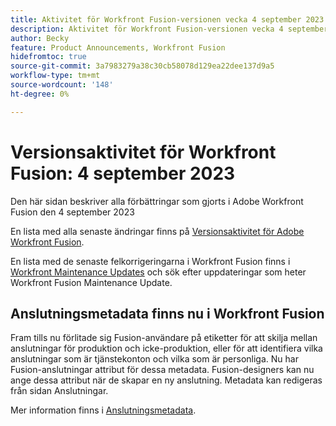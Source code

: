 ```yaml
---
title: Aktivitet för Workfront Fusion-versionen vecka 4 september 2023
description: Aktivitet för Workfront Fusion-versionen vecka 4 september 2023
author: Becky
feature: Product Announcements, Workfront Fusion
hidefromtoc: true
source-git-commit: 3a7983279a38c30cb58078d129ea22dee137d9a5
workflow-type: tm+mt
source-wordcount: '148'
ht-degree: 0%

---
```


# Versionsaktivitet för Workfront Fusion: 4 september 2023

Den här sidan beskriver alla förbättringar som gjorts i Adobe Workfront Fusion den 4 september 2023

En lista med alla senaste ändringar finns på [Versionsaktivitet för Adobe Workfront Fusion](../../../product-announcements/product-releases/fusion-release-activity/fusion-release-activity.md).

En lista med de senaste felkorrigeringarna i Workfront Fusion finns i [Workfront Maintenance Updates](https://experienceleague.adobe.com/docs/workfront-known-issues/releases/current-updates.html) och sök efter uppdateringar som heter Workfront Fusion Maintenance Update.

## Anslutningsmetadata finns nu i Workfront Fusion

Fram tills nu förlitade sig Fusion-användare på etiketter för att skilja mellan anslutningar för produktion och icke-produktion, eller för att identifiera vilka anslutningar som är tjänstekonton och vilka som är personliga. Nu har Fusion-anslutningar attribut för dessa metadata. Fusion-designers kan nu ange dessa attribut när de skapar en ny anslutning. Metadata kan redigeras från sidan Anslutningar.

Mer information finns i [Anslutningsmetadata](/help/quicksilver/workfront-fusion/connections/connection-metadata.md).
